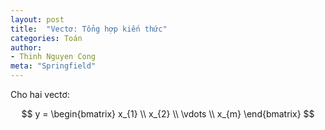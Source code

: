 ```yaml
---
layout: post
title:  "Vectơ: Tổng hợp kiến thức"
categories: Toán
author:
- Thinh Nguyen Cong
meta: "Springfield"
---
```


Cho hai vectơ:

$$
    y = \begin{bmatrix}
           x_{1} \\
           x_{2} \\
           \vdots \\
           x_{m}
         \end{bmatrix}
$$